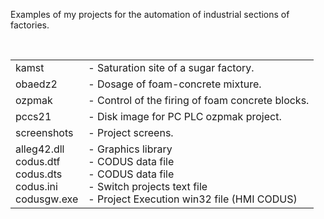 <p>
Examples of my projects for the automation of industrial sections of factories.
</p><br>

<table>
<tr><td> kamst   </td><td> - Saturation site of a sugar factory.            </td></tr>
<tr><td> obaedz2 </td><td> - Dosage of foam-concrete mixture.               </td></tr>
<tr><td> ozpmak  </td><td> - Control of the firing of foam concrete blocks. </td></tr>
<tr><td> pccs21  </td><td> - Disk image for PC PLC ozpmak project.          </td></tr>
<tr><td> screenshots </td><td> - Project screens.                           </td></tr>
<tr><td> 
         alleg42.dll  <br>
         codus.dtf    <br>
         codus.dts    <br>
         codus.ini    <br>
         codusgw.exe  <br>
</td><td>
        - Graphics library                   <br>
        - CODUS data file                    <br>
        - CODUS data file                    <br>
        - Switch projects text file          <br>
        - Project Execution win32 file (HMI CODUS) <br>
</td></tr>
</table>
  
